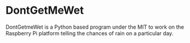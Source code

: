 # DontGetMeWet
DontGetmeWet is a Python based program under the MIT to work on the Raspberry Pi platform telling the chances of rain on a particular day.
